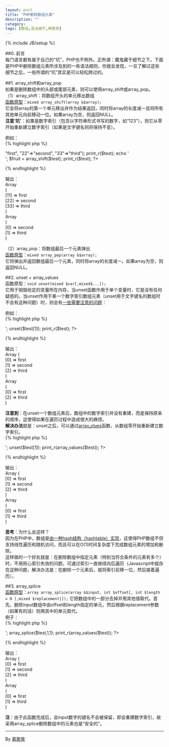 ```yaml
---
layout: post
title: "PHP删除数组元素"
description: ""
category: 
tags: [数组,语法细节,离歌笑]
---
```

{% include JB/setup %}

##0. 前言    
每门语言都有属于自己的“坑”，PHP也不例外。正所谓：魔鬼藏于细节之下。下面是PHP中删除数组元素所涉及到的一些语法细则，你就会发现，一旦了解过这些细节之后，一些所谓的“坑”其实是可以轻松跨过的。     

##1. array_shift和array_pop    
如果是删除数组中的头部或尾部元素，则可以使用array_shift或array_pop。  
（1）array_shift：将数组开头的单元移出数组   
[函数原型](http://www.php.net/manual/zh/function.array-shift.php)：`mixed array_shift(array &$array);`   
它会将array的第一个单元移出并作为结果返回，同时将array的长度减一且将所有其他单元向前移动一位。如果array为空，则返回NULL。  
**注意‘坑’**：如果是数字索引（包含以字符串形式书写的数字，如“123”），则它从零开始重新建立数字索引（如果是文字键名则将保持不变）。

例如：   
{% highlight php %}
<?php
$test = array("11"=>"first", "22"=>"second", "33"=>"third");                
print_r($test);        
echo '<br>';          
$fruit = array_shift($test);             
print_r($test);     
?>    
{% endhighlight %}  
 
输出：     
Array        
(    
	[11] => first    
    [22] => second   
    [33] => third   
)   
Array     
(    
    [0] => second   
    [1] => third    
)    

（2）array_pop：将数组最后一个元素弹出  
[函数原型](http://www.php.net/manual/zh/function.array-pop.php)：`mixed array_pop(array &$array);`   
它将弹出并返回数组最后一个元素，同时将array的长度减一。如果array为空，则返回NULL。   

##2. unset + array_values    
函数原型：`void unset(mixed $var[,mixed$...]);`    
它用于销毁给定的变量所在内存，当unset函数作用于单个变量时，它是没有任何疑惑的。当unset作用于某一个数字索引数组元素（unset用于文字键名的数组时不会有这种问题）时，则会有[一些需要注意的问题](http://www.cnblogs.com/youxin/p/3246994.html)：    

例如：   
{% highlight php %}
<?php
$test = array('first', 'second', 'third');
print_r($test);
echo '<br>';
unset($test[1]);
print_r($test);
?>    
{% endhighlight %}
       
输出：   
Array
(         
    [0] => first      
    [1] => second        
    [2] => third       
)
<br>
Array   
(         
    [0] => first      
    [2] => third       
)    


**注意到**：在unset一个数组元素后，数组中的数字索引并没有重建，而是保持原来的顺序，这使得如果在遍历过程中造成很大的麻烦。     
**解决办法**就是：unset之后，可以通过[array_vlues](http://cn2.php.net/manual/zh/function.array-values.php)函数，从数组零开始重新建立数字索引。  
{% highlight php %}
<?php
$test = array('first', 'second', 'third');
print_r($test);
echo '<br>';
unset($test[1]);
print_r(array_values($test));
?>    
{% endhighlight %}

输出：   
Array
(         
    [0] => first      
    [1] => second        
    [2] => third       
)
<br>
Array   
(         
    [0] => first      
    [1] => third       
)  

**思考**：为什么会这样？  
因为在PHP中，数组是[由一种hash结构（hashtable）实现](http://www.laruence.com/2009/08/23/1065.html)，这使得PHP数组不但支持线性遍历和随机访问，而且可以在O(1)时间复杂度下完成数组元素的增加和删除。    
这样做的一个好处就是：在删除数组中指定元素（特别当符合条件的元素有多个）时，不用担心索引失效的问题，可通过索引一直继续向后遍历（Javascript中就存在这种问题，解决办法是：在删除一个元素后，就将索引前移一位，然后接着遍历）。     

##3. array_splice     
[函数原型](http://cn2.php.net/manual/zh/function.array-splice.php)：`array array_splice(array &$input, int $offset[, int $length = 0 [,mixed $replacement]]);`
它把数组中的一部分去掉并用其他值取代。首先，删除input数组中由offset和length指定的单元，然后根据replacement参数（如果有的话）则用其中的单元取代。   
例子：   
{% highlight php %}
<?php
$test = array('first', 'second', 'third');
print_r($test);
echo '<br>';
array_splice($test,1,1);
print_r(array_values($test));
?>
{% endhighlight %}

输出：   
Array
(         
    [0] => first      
    [1] => second        
    [2] => third       
)
<br>
Array   
(         
    [0] => first      
    [1] => third       
)    

**注**：由于此函数完成后，会input数字的键名不会被保留，即会重建数字索引，故采用array_splice删除数组中的元素也是“安全的”。

----------      
By [离歌笑](helloyabo@gmail.com)
